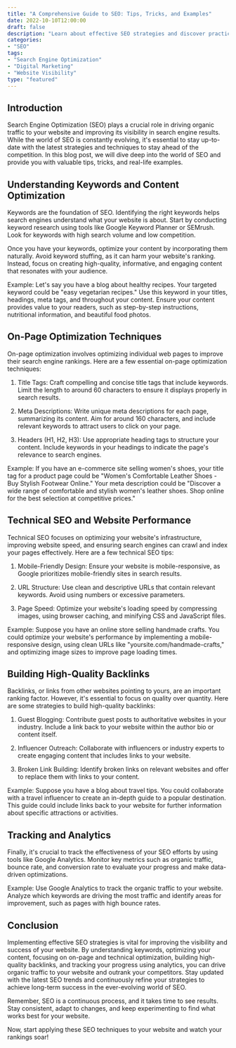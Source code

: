 ```yaml
--- 
title: "A Comprehensive Guide to SEO: Tips, Tricks, and Examples"
date: 2022-10-10T12:00:00
draft: false
description: "Learn about effective SEO strategies and discover practical tips, tricks, and real-life examples to improve your website's visibility in search engines."
categories: 
- "SEO"
tags: 
- "Search Engine Optimization"
- "Digital Marketing"
- "Website Visibility"
type: "featured"
--- 
```


## Introduction

Search Engine Optimization (SEO) plays a crucial role in driving organic traffic to your website and improving its visibility in search engine results. While the world of SEO is constantly evolving, it's essential to stay up-to-date with the latest strategies and techniques to stay ahead of the competition. In this blog post, we will dive deep into the world of SEO and provide you with valuable tips, tricks, and real-life examples.

## Understanding Keywords and Content Optimization

Keywords are the foundation of SEO. Identifying the right keywords helps search engines understand what your website is about. Start by conducting keyword research using tools like Google Keyword Planner or SEMrush. Look for keywords with high search volume and low competition.

Once you have your keywords, optimize your content by incorporating them naturally. Avoid keyword stuffing, as it can harm your website's ranking. Instead, focus on creating high-quality, informative, and engaging content that resonates with your audience.

Example: Let's say you have a blog about healthy recipes. Your targeted keyword could be "easy vegetarian recipes." Use this keyword in your titles, headings, meta tags, and throughout your content. Ensure your content provides value to your readers, such as step-by-step instructions, nutritional information, and beautiful food photos.

## On-Page Optimization Techniques

On-page optimization involves optimizing individual web pages to improve their search engine rankings. Here are a few essential on-page optimization techniques:

1. Title Tags: Craft compelling and concise title tags that include keywords. Limit the length to around 60 characters to ensure it displays properly in search results.

2. Meta Descriptions: Write unique meta descriptions for each page, summarizing its content. Aim for around 160 characters, and include relevant keywords to attract users to click on your page.

3. Headers (H1, H2, H3): Use appropriate heading tags to structure your content. Include keywords in your headings to indicate the page's relevance to search engines.

Example: If you have an e-commerce site selling women's shoes, your title tag for a product page could be "Women's Comfortable Leather Shoes - Buy Stylish Footwear Online." Your meta description could be "Discover a wide range of comfortable and stylish women's leather shoes. Shop online for the best selection at competitive prices."

## Technical SEO and Website Performance

Technical SEO focuses on optimizing your website's infrastructure, improving website speed, and ensuring search engines can crawl and index your pages effectively. Here are a few technical SEO tips:

1. Mobile-Friendly Design: Ensure your website is mobile-responsive, as Google prioritizes mobile-friendly sites in search results.

2. URL Structure: Use clean and descriptive URLs that contain relevant keywords. Avoid using numbers or excessive parameters.

3. Page Speed: Optimize your website's loading speed by compressing images, using browser caching, and minifying CSS and JavaScript files.

Example: Suppose you have an online store selling handmade crafts. You could optimize your website's performance by implementing a mobile-responsive design, using clean URLs like "yoursite.com/handmade-crafts," and optimizing image sizes to improve page loading times.

## Building High-Quality Backlinks

Backlinks, or links from other websites pointing to yours, are an important ranking factor. However, it's essential to focus on quality over quantity. Here are some strategies to build high-quality backlinks:

1. Guest Blogging: Contribute guest posts to authoritative websites in your industry. Include a link back to your website within the author bio or content itself.

2. Influencer Outreach: Collaborate with influencers or industry experts to create engaging content that includes links to your website.

3. Broken Link Building: Identify broken links on relevant websites and offer to replace them with links to your content.

Example: Suppose you have a blog about travel tips. You could collaborate with a travel influencer to create an in-depth guide to a popular destination. This guide could include links back to your website for further information about specific attractions or activities.

## Tracking and Analytics

Finally, it's crucial to track the effectiveness of your SEO efforts by using tools like Google Analytics. Monitor key metrics such as organic traffic, bounce rate, and conversion rate to evaluate your progress and make data-driven optimizations.

Example: Use Google Analytics to track the organic traffic to your website. Analyze which keywords are driving the most traffic and identify areas for improvement, such as pages with high bounce rates.

## Conclusion

Implementing effective SEO strategies is vital for improving the visibility and success of your website. By understanding keywords, optimizing your content, focusing on on-page and technical optimization, building high-quality backlinks, and tracking your progress using analytics, you can drive organic traffic to your website and outrank your competitors. Stay updated with the latest SEO trends and continuously refine your strategies to achieve long-term success in the ever-evolving world of SEO.

Remember, SEO is a continuous process, and it takes time to see results. Stay consistent, adapt to changes, and keep experimenting to find what works best for your website.

Now, start applying these SEO techniques to your website and watch your rankings soar!
